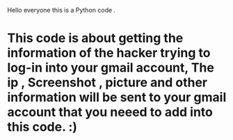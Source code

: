 
Hello everyone this is a Python code .
# This code is about getting the information of the hacker trying to log-in into  your gmail account, The ip , Screenshot , picture and other information will be sent to your gmail account that you neeed to add into this code. :)



